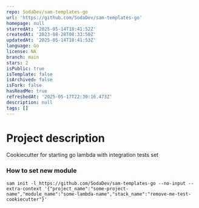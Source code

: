 ```yaml
---
repo: SodaDev/sam-templates-go
url: 'https://github.com/SodaDev/sam-templates-go'
homepage: null
starredAt: '2025-05-14T18:41:52Z'
createdAt: '2023-08-28T08:33:50Z'
updatedAt: '2025-05-14T18:41:53Z'
language: Go
license: NA
branch: main
stars: 2
isPublic: true
isTemplate: false
isArchived: false
isFork: false
hasReadMe: true
refreshedAt: '2025-05-17T22:30:16.473Z'
description: null
tags: []
---
```


# Project description
 Cookiecutter for starting go lambda with integration tests set 

### How to set new module
```shell
sam init -l https://github.com/SodaDev/sam-templates-go --no-input --extra-context '{"project_name":"some-project-name","module_name":"some-lambda-name","stack_name":"remove-me-test-cookiecutter"}'
```
